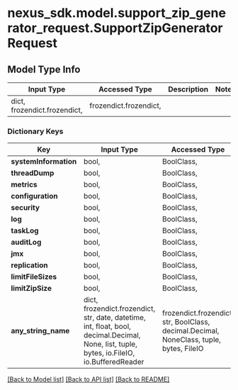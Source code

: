# nexus_sdk.model.support_zip_generator_request.SupportZipGeneratorRequest

## Model Type Info

| Input Type                   | Accessed Type          | Description | Notes |
| ---------------------------- | ---------------------- | ----------- | ----- |
| dict, frozendict.frozendict, | frozendict.frozendict, |             |

### Dictionary Keys

| Key                   | Input Type                                                                                                                                  | Accessed Type                                                                           | Description                                                        | Notes      |
| --------------------- | ------------------------------------------------------------------------------------------------------------------------------------------- | --------------------------------------------------------------------------------------- | ------------------------------------------------------------------ | ---------- |
| **systemInformation** | bool,                                                                                                                                       | BoolClass,                                                                              |                                                                    | [optional] |
| **threadDump**        | bool,                                                                                                                                       | BoolClass,                                                                              |                                                                    | [optional] |
| **metrics**           | bool,                                                                                                                                       | BoolClass,                                                                              |                                                                    | [optional] |
| **configuration**     | bool,                                                                                                                                       | BoolClass,                                                                              |                                                                    | [optional] |
| **security**          | bool,                                                                                                                                       | BoolClass,                                                                              |                                                                    | [optional] |
| **log**               | bool,                                                                                                                                       | BoolClass,                                                                              |                                                                    | [optional] |
| **taskLog**           | bool,                                                                                                                                       | BoolClass,                                                                              |                                                                    | [optional] |
| **auditLog**          | bool,                                                                                                                                       | BoolClass,                                                                              |                                                                    | [optional] |
| **jmx**               | bool,                                                                                                                                       | BoolClass,                                                                              |                                                                    | [optional] |
| **replication**       | bool,                                                                                                                                       | BoolClass,                                                                              |                                                                    | [optional] |
| **limitFileSizes**    | bool,                                                                                                                                       | BoolClass,                                                                              |                                                                    | [optional] |
| **limitZipSize**      | bool,                                                                                                                                       | BoolClass,                                                                              |                                                                    | [optional] |
| **any_string_name**   | dict, frozendict.frozendict, str, date, datetime, int, float, bool, decimal.Decimal, None, list, tuple, bytes, io.FileIO, io.BufferedReader | frozendict.frozendict, str, BoolClass, decimal.Decimal, NoneClass, tuple, bytes, FileIO | any string name can be used but the value must be the correct type | [optional] |

[[Back to Model list]](../../README.md#documentation-for-models) [[Back to API list]](../../README.md#documentation-for-api-endpoints) [[Back to README]](../../README.md)
